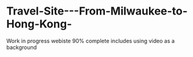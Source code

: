 # Travel-Site---From-Milwaukee-to-Hong-Kong-
Work in progress webiste 90% complete includes using video as a background 
